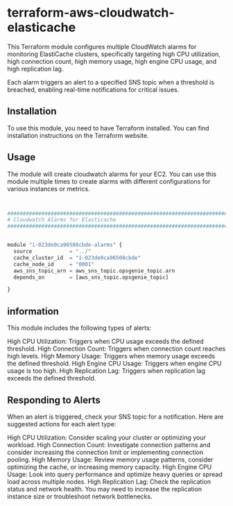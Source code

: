 # terraform-aws-cloudwatch-elasticache

This Terraform module configures multiple CloudWatch alarms for monitoring ElastiCache clusters, specifically targeting high CPU utilization, high connection count, high memory usage, high engine CPU usage, and high replication lag.

Each alarm triggers an alert to a specified SNS topic when a threshold is breached, enabling real-time notifications for critical issues.

## Installation

To use this module, you need to have Terraform installed. You can find installation instructions on the Terraform website.

## Usage

The module will create cloudwatch alarms for your EC2. You can use this module multiple times to create alarms with different configurations for various instances or metrics.

```python


################################################################################
# Cloudwatch Alarms for Elasticache
################################################################################


module "i-023de0ca96508cbde-alarms" {
  source            = "../"
  cache_cluster_id  = "i-023de0ca96508cbde"
  cache_node_id     = "0001"
  aws_sns_topic_arn = aws_sns_topic.opsgenie_topic.arn
  depends_on        = [aws_sns_topic.opsgenie_topic]

}


```

## information

This module includes the following types of alerts:

High CPU Utilization: Triggers when CPU usage exceeds the defined threshold.
High Connection Count: Triggers when connection count reaches high levels.
High Memory Usage: Triggers when memory usage exceeds the defined threshold.
High Engine CPU Usage: Triggers when engine CPU usage is too high.
High Replication Lag: Triggers when replication lag exceeds the defined threshold.

## Responding to Alerts

When an alert is triggered, check your SNS topic for a notification. Here are suggested actions for each alert type:

High CPU Utilization: Consider scaling your cluster or optimizing your workload.
High Connection Count: Investigate connection patterns and consider increasing the connection limit or implementing connection pooling.
High Memory Usage: Review memory usage patterns, consider optimizing the cache, or increasing memory capacity.
High Engine CPU Usage: Look into query performance and optimize heavy queries or spread load across multiple nodes.
High Replication Lag: Check the replication status and network health. You may need to increase the replication instance size or troubleshoot network bottlenecks.

